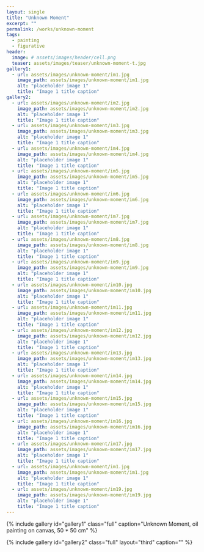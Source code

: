 ```yaml
---
layout: single
title: "Unknown Moment"
excerpt: ""
permalink: /works/unknown-moment
tags:
  - painting
  - figurative
header:
  image: # assets/images/header/cell.png
  teaser: assets/images/teaser/unknown-moment-t.jpg 
gallery1:
  - url: assets/images/unknown-moment/im1.jpg
    image_path: assets/images/unknown-moment/im1.jpg
    alt: "placeholder image 1"
    title: "Image 1 title caption"
gallery2:
  - url: assets/images/unknown-moment/im2.jpg
    image_path: assets/images/unknown-moment/im2.jpg
    alt: "placeholder image 1"
    title: "Image 1 title caption"
  - url: assets/images/unknown-moment/im3.jpg
    image_path: assets/images/unknown-moment/im3.jpg
    alt: "placeholder image 1"
    title: "Image 1 title caption"
  - url: assets/images/unknown-moment/im4.jpg
    image_path: assets/images/unknown-moment/im4.jpg
    alt: "placeholder image 1"
    title: "Image 1 title caption"
  - url: assets/images/unknown-moment/im5.jpg
    image_path: assets/images/unknown-moment/im5.jpg
    alt: "placeholder image 1"
    title: "Image 1 title caption"
  - url: assets/images/unknown-moment/im6.jpg
    image_path: assets/images/unknown-moment/im6.jpg
    alt: "placeholder image 1"
    title: "Image 1 title caption"
  - url: assets/images/unknown-moment/im7.jpg
    image_path: assets/images/unknown-moment/im7.jpg
    alt: "placeholder image 1"
    title: "Image 1 title caption"
  - url: assets/images/unknown-moment/im8.jpg
    image_path: assets/images/unknown-moment/im8.jpg
    alt: "placeholder image 1"
    title: "Image 1 title caption"
  - url: assets/images/unknown-moment/im9.jpg
    image_path: assets/images/unknown-moment/im9.jpg
    alt: "placeholder image 1"
    title: "Image 1 title caption"
  - url: assets/images/unknown-moment/im10.jpg
    image_path: assets/images/unknown-moment/im10.jpg
    alt: "placeholder image 1"
    title: "Image 1 title caption"
  - url: assets/images/unknown-moment/im11.jpg
    image_path: assets/images/unknown-moment/im11.jpg
    alt: "placeholder image 1"
    title: "Image 1 title caption"
  - url: assets/images/unknown-moment/im12.jpg
    image_path: assets/images/unknown-moment/im12.jpg
    alt: "placeholder image 1"
    title: "Image 1 title caption"
  - url: assets/images/unknown-moment/im13.jpg
    image_path: assets/images/unknown-moment/im13.jpg
    alt: "placeholder image 1"
    title: "Image 1 title caption"
  - url: assets/images/unknown-moment/im14.jpg
    image_path: assets/images/unknown-moment/im14.jpg
    alt: "placeholder image 1"
    title: "Image 1 title caption"
  - url: assets/images/unknown-moment/im15.jpg
    image_path: assets/images/unknown-moment/im15.jpg
    alt: "placeholder image 1"
    title: "Image 1 title caption"
  - url: assets/images/unknown-moment/im16.jpg
    image_path: assets/images/unknown-moment/im16.jpg
    alt: "placeholder image 1"
    title: "Image 1 title caption"
  - url: assets/images/unknown-moment/im17.jpg
    image_path: assets/images/unknown-moment/im17.jpg
    alt: "placeholder image 1"
    title: "Image 1 title caption"
  - url: assets/images/unknown-moment/im1.jpg
    image_path: assets/images/unknown-moment/im1.jpg
    alt: "placeholder image 1"
    title: "Image 1 title caption"	
  - url: assets/images/unknown-moment/im19.jpg
    image_path: assets/images/unknown-moment/im19.jpg
    alt: "placeholder image 1"
    title: "Image 1 title caption"	
---
```


{% include gallery id="gallery1" class="full" caption="Unknown Moment, oil painting on canvas, 50 * 50 cm" %}


{% include gallery id="gallery2" class="full" layout="third" caption="" %}
